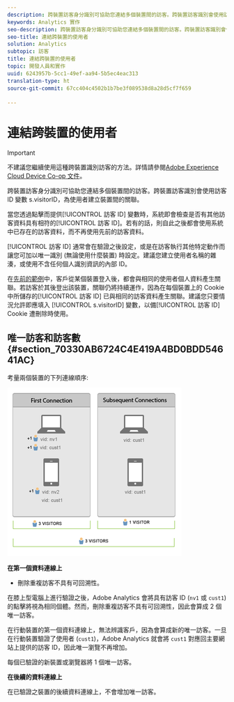 ```yaml
---
description: 跨裝置訪客身分識別可協助您連結多個裝置間的訪客。跨裝置訪客識別會使用訪客 ID 變數 s.visitorID，為使用者建立裝置間的關聯。
keywords: Analytics 實作
seo-description: 跨裝置訪客身分識別可協助您連結多個裝置間的訪客。跨裝置訪客識別會使用訪客 ID 變數 s.visitorID，為使用者建立裝置間的關聯。
seo-title: 連結跨裝置的使用者
solution: Analytics
subtopic: 訪客
title: 連結跨裝置的使用者
topic: 開發人員和實作
uuid: 6243957b-5cc1-49ef-aa94-5b5ec4eac313
translation-type: ht
source-git-commit: 67cc404c4502b1b7be3f089538d8a28d5cf7f659

---
```



# 連結跨裝置的使用者

>[!IMPORTANT]
>
>不建議您繼續使用這種跨裝置識別訪客的方法。詳情請參閱[Adobe Experience Cloud Device Co-op 文件](https://marketing.adobe.com/resources/help/zh_TW/mcdc/)。

跨裝置訪客身分識別可協助您連結多個裝置間的訪客。跨裝置訪客識別會使用訪客 ID 變數 s.visitorID，為使用者建立裝置間的關聯。

當您透過點擊而提供[!UICONTROL 訪客 ID] 變數時，系統即會檢查是否有其他訪客資料具有相符的[!UICONTROL 訪客 ID]。若有的話，則自此之後都會使用系統中已存在的訪客資料，而不再使用先前的訪客資料。

[!UICONTROL 訪客 ID] 通常會在驗證之後設定，或是在訪客執行其他特定動作而讓您可加以唯一識別 (無論使用什麼裝置) 時設定。建議您建立使用者名稱的雜湊，或使用不含任何個人識別資訊的內部 ID。

在[先前的範例](../../../implement/js-implementation/xdevice-visid/xdevice-connecting.md)中，客戶從某個裝置登入後，都會與相同的使用者個人資料產生關聯。若訪客於其後登出該裝置，關聯仍將持續運作，因為在每個裝置上的 Cookie 中所儲存的[!UICONTROL 訪客 ID] 已與相同的訪客資料產生關聯。建議您只要情況允許即應填入 [!UICONTROL s.visitorID] 變數，以備[!UICONTROL 訪客 ID] Cookie 遭刪除時使用。

## 唯一訪客和訪客數{#section_70330AB6724C4E419A4BD0BDD54641AC}

考量兩個裝置的下列連線順序:

![](assets/xdevice-counts.png)

**在第一個資料連線上**

* 刪除重複訪客不具有可回溯性。

在膝上型電腦上進行驗證之後，Adobe Analytics 會將具有訪客 ID (`nv1` 或 `cust1`) 的點擊將視為相同個體。然而，刪除重複訪客不具有可回溯性，因此會算成 2 個唯一訪客。

在行動裝置的第一個資料連線上，無法辨識客戶，因為會算成新的唯一訪客。一旦在行動裝置驗證了使用者 (`cust1`)，Adobe Analytics 就會將 `cust1` 對應回主要網站上提供的訪客 ID，因此唯一瀏覽不再增加。

每個已驗證的新裝置或瀏覽器將 1 個唯一訪客。

**在後續的資料連線上**

在已驗證之裝置的後續資料連線上，不會增加唯一訪客。
